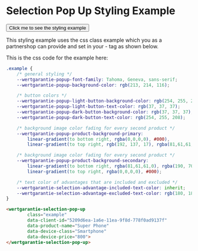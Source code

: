 # Selection Pop Up Styling Example

<button class="example-button" onclick="openPopup('popup-styling-example')">Click me to see the styling example</button>

This styling example uses the css class example which you as a partnershop can provide and set in your <wertgarantie-selection-pop-up> - tag as shown below.

This is the css code for the example here:
```css
.example {
    /* general styling */
    --wertgarantie-popup-font-family: Tahoma, Geneva, sans-serif;
    --wertgarantie-popup-background-color: rgb(213, 214, 116);

    /* button colors */
    --wertgarantie-popup-light-button-background-color: rgb(254, 255, 208);
    --wertgarantie-popup-light-button-text-color: rgb(37, 37, 37);
    --wertgarantie-popup-dark-button-background-color: rgb(37, 37, 37);
    --wertgarantie-popup-dark-button-text-color: rgb(254, 255, 208);

    /* background image color fading for every second product */
    --wertgarantie-popup-product-background-primary:
        linear-gradient(to bottom right, rgba(0,0,0,0), #000),
        linear-gradient(to top right, rgb(192, 137, 17), rgba(81,61,61,0));

    /* background image color fading for every second product */
    --wertgarantie-popup-product-background-secondary:
        linear-gradient(to bottom right, rgba(81,61,61,0), rgba(190, 70, 0, 0.6)),
        linear-gradient(to top right, rgba(0,0,0,0), #000);

    /* text color of advantages that are included and excluded */ 
    --wertgarantie-selection-advantage-included-text-color: inherit;
    --wertgarantie-selection-advantage-excluded-text-color: rgb(180, 180, 147);
}
```

<wertgarantie-selection-pop-up id="popup-styling-example"
        class="example2"
        data-client-id="public:5209d6ea-1a6e-11ea-9f8d-778f0ad9137f"
        data-bifrost-uri="https://wertgarantie-bifrost-dev.herokuapp.com/wertgarantie"
        data-product-name="Super Phone"
        data-display-self=false
        data-device-class="Smartphone"
        data-device-price="800">
</wertgarantie-selection-pop-up>

```html
<wertgarantie-selection-pop-up
        class="example"
        data-client-id="5209d6ea-1a6e-11ea-9f8d-778f0ad9137f"
        data-product-name="Super Phone"
        data-device-class="Smartphone"
        data-device-price="800">
</wertgarantie-selection-pop-up>
```
